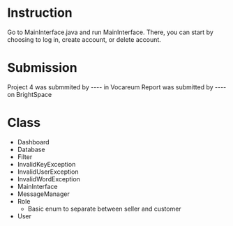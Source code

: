 # Instruction
Go to MainInterface.java and run MainInterface. There, you can start by choosing to log in, create account, or delete account. 


# Submission
Project 4 was submmited by ---- in Vocareum
Report was submitted by ---- on BrightSpace


# Class
- Dashboard
- Database
- Filter
- InvalidKeyException
- InvalidUserException
- InvalidWordException
- MainInterface
- MessageManager
- Role
  - Basic enum to separate between seller and customer
- User
